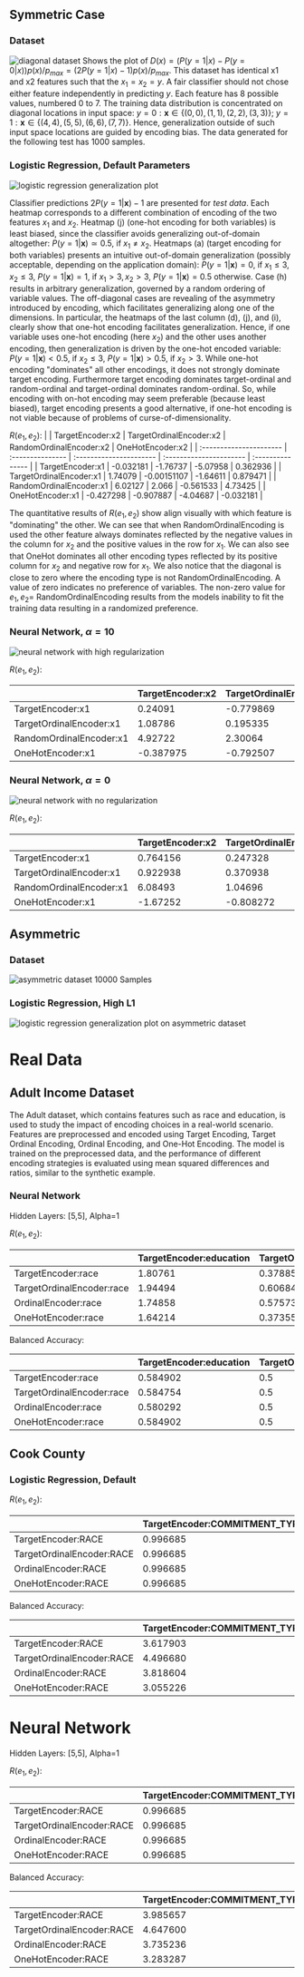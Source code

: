 
<!-- %% # Synthetic Data
## Encoded Spaces
## Random Ordinal
## Target Ordinal
## Target Encoding -->


 <!-- %% -->

## Symmetric Case

### Dataset

![diagonal dataset](input_symmetric.png)
Shows the plot of $D(x) = ( P(y=1|x) - P(y=0|x) ) p(x) / p_{max}  =  (2 P(y=1|x) -1) p(x) / p_{max}$. This dataset has identical x1 and x2 features such that the $x_1 = x_2 = y$. A fair classifier should not chose either feature independently in predicting $y$.
Each feature has 8 possible values, numbered 0 to 7. The training data distribution is concentrated on diagonal locations in input space: $y=0: \mathbf{x} \in \{(0,0),(1,1),(2,2),(3,3)\}$; $y=1: \mathbf{x} \in \{(4,4),(5,5),(6,6),(7,7)\}$. Hence, generalization outside of such input space locations are guided by encoding bias. The data generated for the following test has 1000 samples.

### Logistic Regression, Default Parameters

![logistic regression generalization plot](symmetric_log_reg.png)

Classifier predictions  $2 P(y=1|\mathbf{x})-1$ are presented for *test data*. Each heatmap corresponds to a different combination of encoding of the two features $x_1$ and $x_2$.  Heatmap (j) (one-hot encoding for both variables) is least biased, since the classifier avoids generalizing out-of-domain altogether: $P(y=1|\mathbf{x}) \simeq 0.5$, if $x_1 \neq x_2$. Heatmaps (a) (target encoding for both variables) presents an intuitive out-of-domain generalization (possibly acceptable, depending on the application domain):  $P(y=1|\mathbf{x})=0$, if $x_1 \leq 3,  x_2 \leq 3$, $P(y=1|\mathbf{x})=1$, if $x_1 > 3, x_2 >3$, $P(y=1|\mathbf{x})=0.5$ otherwise. Case (h) results in arbitrary generalization, governed by a random ordering of variable values. The off-diagonal cases are revealing of the asymmetry introduced by encoding, which facilitates generalizing along one of the dimensions. In particular, the heatmaps of the last column (d), (j), and (i), clearly show that one-hot encoding facilitates generalization. Hence, if one variable uses one-hot encoding (here $x_2$) and the other uses another encoding, then generalization is driven by the one-hot encoded variable: $P(y=1|\mathbf{x})<0.5$, if $x_2 \leq 3$, $P(y=1|\mathbf{x})>0.5$, if $x_2 >3$. While one-hot encoding "dominates" all other encodings, it does not strongly dominate target encoding. Furthermore target encoding dominates target-ordinal and random-ordinal and target-ordinal dominates random-ordinal. So, while encoding with on-hot encoding may seem preferable (because least biased), target encoding presents a good alternative, if one-hot encoding is not viable because of problems of curse-of-dimensionality.

$R(e_1,e_2)$:
|                         | TargetEncoder:x2 | TargetOrdinalEncoder:x2 | RandomOrdinalEncoder:x2 | OneHotEncoder:x2 |
| :---------------------- | :--------------- | :---------------------- | :---------------------- | :--------------- |
| TargetEncoder:x1        | -0.032181        | -1.76737                | -5.07958                | 0.362936         |
| TargetOrdinalEncoder:x1 | 1.74079          | -0.00151107             | -1.64611                | 0.879471         |
| RandomOrdinalEncoder:x1 | 6.02127          | 2.066                   | -0.561533               | 4.73425          |
| OneHotEncoder:x1        | -0.427298        | -0.907887               | -4.04687                | -0.032181        |

The quantitative results of $R(e_1,e_2)$ show align visually with which feature is "dominating" the other. We can see that when RandomOrdinalEncoding is used the other feature always dominates reflected by the negative values in the column for $x_2$ and the positive values in the row for $x_1$. We can also see that OneHot dominates all other encoding types reflected by its positive column for $x_2$ and negative row for $x_1$. We also notice that the diagonal is close to zero where the encoding type is not RandomOrdinalEncoding. A value of zero indicates no preference of variables. The non-zero value for $e_1,e_2 =$ RandomOrdinalEncoding results from the models inability to fit the training data resulting in a randomized preference. 
### Neural Network, $\alpha = 10$
![neural network with high regularization](nn_high_reg.png)

$R(e_1,e_2)$:

|                         | TargetEncoder:x2 | TargetOrdinalEncoder:x2 | RandomOrdinalEncoder:x2 | OneHotEncoder:x2 |
| :---------------------- | :--------------- | :---------------------- | :---------------------- | :--------------- |
| TargetEncoder:x1        | 0.24091          | -0.779869               | -3.80423                | 0.44286          |
| TargetOrdinalEncoder:x1 | 1.08786          | 0.195335                | -0.484428               | 0.791486         |
| RandomOrdinalEncoder:x1 | 4.92722          | 2.30064                 | 0.193524                | 2.84085          |
| OneHotEncoder:x1        | -0.387975        | -0.792507               | -3.33748                | -0.0717689       |

### Neural Network, $\alpha = 0$
![neural network with no regularization](nn_no_reg.png)

$R(e_1,e_2)$:

|                         | TargetEncoder:x2 | TargetOrdinalEncoder:x2 | RandomOrdinalEncoder:x2 | OneHotEncoder:x2 |
| :---------------------- | :--------------- | :---------------------- | :---------------------- | :--------------- |
| TargetEncoder:x1        | 0.764156         | 0.247328                | -4.57222                | 2.90733          |
| TargetOrdinalEncoder:x1 | 0.922938         | 0.370938                | -0.641183               | 2.99676          |
| RandomOrdinalEncoder:x1 | 6.08493          | 1.04696                 | -0.844642               | 6.46482          |
| OneHotEncoder:x1        | -1.67252         | -0.808272               | -5.67367                | -0.156863        |



## Asymmetric

### Dataset
![asymmetric dataset](input_asymmetric.png)
10000 Samples

### Logistic Regression, High L1
![logistic regression generalization plot on asymmetric dataset](asymmetric_log_reg.png)
# Real Data

## Adult Income Dataset
The Adult dataset, which contains features such as race and education, is used to study the impact of encoding choices in a real-world scenario. Features are preprocessed and encoded using Target Encoding, Target Ordinal Encoding, Ordinal Encoding, and One-Hot Encoding. The model is trained on the preprocessed data, and the performance of different encoding strategies is evaluated using mean squared differences and ratios, similar to the synthetic example.

### Neural Network
Hidden Layers: \[5,5\], Alpha=1

$R(e_1,e_2)$:

|                           | TargetEncoder:education | TargetOrdinalEncoder:education | OrdinalEncoder:education | OneHotEncoder:education |
| :------------------------ | :---------------------- | :----------------------------- | :----------------------- | :---------------------- |
| TargetEncoder:race        | 1.80761                 | 0.378853                       | 0.288799                 | 1.69363                 |
| TargetOrdinalEncoder:race | 1.94494                 | 0.606847                       | 0.597614                 | 1.87873                 |
| OrdinalEncoder:race       | 1.74858                 | 0.575731                       | 0.448224                 | 1.68562                 |
| OneHotEncoder:race        | 1.64214                 | 0.373556                       | 0.317833                 | 1.81385                 |

Balanced Accuracy:

|                           | TargetEncoder:education | TargetOrdinalEncoder:education | OrdinalEncoder:education | OneHotEncoder:education |
| :------------------------ | :---------------------- | :----------------------------- | :----------------------- | :---------------------- |
| TargetEncoder:race        | 0.584902                | 0.5                            | 0.5                      | 0.584902                |
| TargetOrdinalEncoder:race | 0.584754                | 0.5                            | 0.5                      | 0.584902                |
| OrdinalEncoder:race       | 0.580292                | 0.5                            | 0.5                      | 0.580292                |
| OneHotEncoder:race        | 0.584902                | 0.5                            | 0.5                      | 0.580441                |

## Cook County 

### Logistic Regression, Default

$R(e_1,e_2)$:

|                           | TargetEncoder:COMMITMENT_TYPE | TargetOrdinalEncoder:COMMITMENT_TYPE | OrdinalEncoder:COMMITMENT_TYPE | OneHotEncoder:COMMITMENT_TYPE |
| :------------------------ | :---------------------------- | :----------------------------------- | :----------------------------- | :---------------------------- |
| TargetEncoder:RACE        | 0.996685                      | 0.996612                             | 0.982144                       | 0.996685                      |
| TargetOrdinalEncoder:RACE | 0.996685                      | 0.996612                             | 0.982144                       | 0.996685                      |
| OrdinalEncoder:RACE       | 0.996685                      | 0.996612                             | 0.981992                       | 0.996685                      |
| OneHotEncoder:RACE        | 0.996685                      | 0.996612                             | 0.982107                       | 0.996685                      |
Balanced Accuracy:

|                           | TargetEncoder:COMMITMENT_TYPE | TargetOrdinalEncoder:COMMITMENT_TYPE | OrdinalEncoder:COMMITMENT_TYPE | OneHotEncoder:COMMITMENT_TYPE |
| :------------------------ | :---------------------------- | :----------------------------------- | :----------------------------- | :---------------------------- |
| TargetEncoder:RACE        | 3.617903                      | 2.144558                             | 2.118536                       | 2.958105                      |
| TargetOrdinalEncoder:RACE | 4.496680                      | 3.150707                             | 3.073897                       | 3.839763                      |
| OrdinalEncoder:RACE       | 3.818604                      | 2.525171                             | 2.370728                       | 3.174911                      |
| OneHotEncoder:RACE        | 3.055226                      | 1.509424                             | 1.274146                       | 2.819895                      |

# Neural Network
Hidden Layers: \[5,5\], Alpha=1

$R(e_1,e_2)$:

|                           | TargetEncoder:COMMITMENT_TYPE | TargetOrdinalEncoder:COMMITMENT_TYPE | OrdinalEncoder:COMMITMENT_TYPE | OneHotEncoder:COMMITMENT_TYPE |
| :------------------------ | :---------------------------- | :----------------------------------- | :----------------------------- | :---------------------------- |
| TargetEncoder:RACE        | 0.996685                      | 0.996612                             | 0.986852                       | 0.996876                      |
| TargetOrdinalEncoder:RACE | 0.996685                      | 0.996731                             | 0.986852                       | 0.996952                      |
| OrdinalEncoder:RACE       | 0.996685                      | 0.996764                             | 0.986852                       | 0.996647                      |
| OneHotEncoder:RACE        | 0.996685                      | 0.996688                             | 0.986701                       | 0.996647                      |
Balanced Accuracy:

|                           | TargetEncoder:COMMITMENT_TYPE | TargetOrdinalEncoder:COMMITMENT_TYPE | OrdinalEncoder:COMMITMENT_TYPE | OneHotEncoder:COMMITMENT_TYPE |
| :------------------------ | :---------------------------- | :----------------------------------- | :----------------------------- | :---------------------------- |
| TargetEncoder:RACE        | 3.985657                      | 2.267989                             | 7.196144                       | 3.614776                      |
| TargetOrdinalEncoder:RACE | 4.647600                      | 3.303791                             | 9.321657                       | 5.020746                      |
| OrdinalEncoder:RACE       | 3.735236                      | 2.547301                             | 7.212207                       | 3.195534                      |
| OneHotEncoder:RACE        | 3.283287                      | 2.449550                             | 0.525701                       | 2.913817                      |
